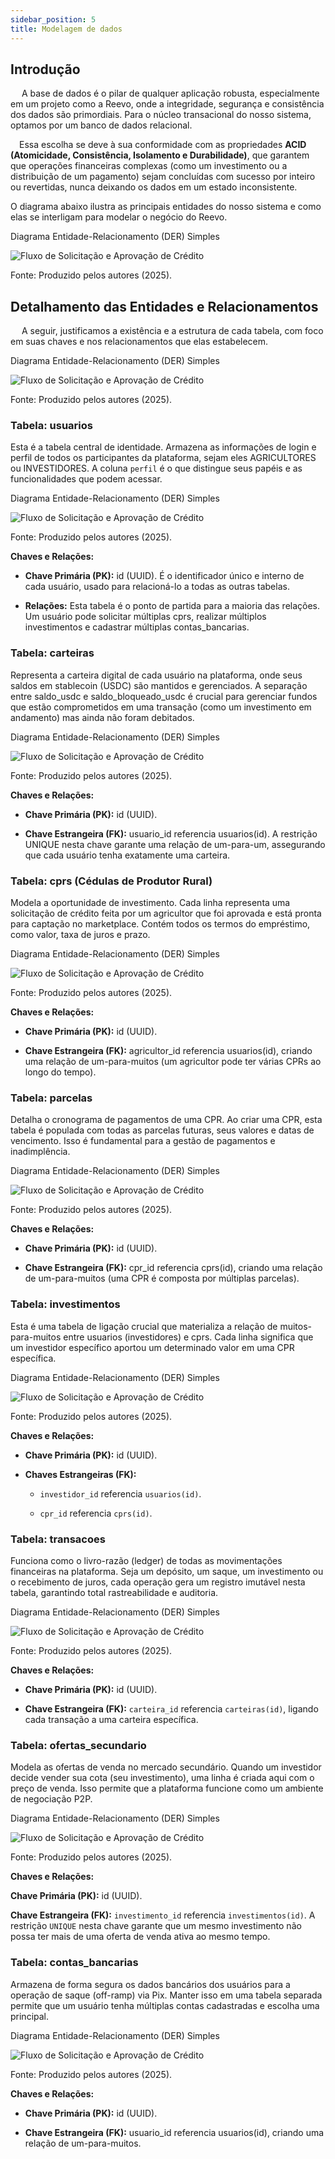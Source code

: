 ```yaml
---
sidebar_position: 5
title: Modelagem de dados
---
```


## Introdução

&emsp; A base de dados é o pilar de qualquer aplicação robusta, especialmente em um projeto como a Reevo, onde a integridade, segurança e consistência dos dados são primordiais. Para o núcleo transacional do nosso sistema, optamos por um banco de dados relacional.

&emsp;Essa escolha se deve à sua conformidade com as propriedades **ACID (Atomicidade, Consistência, Isolamento e Durabilidade)**, que garantem que operações financeiras complexas (como um investimento ou a distribuição de um pagamento) sejam concluídas com sucesso por inteiro ou revertidas, nunca deixando os dados em um estado inconsistente.

O diagrama abaixo ilustra as principais entidades do nosso sistema e como elas se interligam para modelar o negócio do Reevo.

<p style={{textAlign: 'center'}}> Diagrama Entidade-Relacionamento (DER) Simples</p>
<div style={{margin: 15}}>
  <div style={{textAlign: 'center'}}>
        <img src={require("../../static/img/diagrama_entidade_relacionamento_simples.png").default} style={{width: 800}} alt="Fluxo de Solicitação e Aprovação de Crédito" />
        <br/>
    </div>
</div>
<p style={{textAlign: 'center'}}> Fonte: Produzido pelos autores (2025).</p>

## Detalhamento das Entidades e Relacionamentos

&emsp; A seguir, justificamos a existência e a estrutura de cada tabela, com foco em suas chaves e nos relacionamentos que elas estabelecem.

<p style={{textAlign: 'center'}}> Diagrama Entidade-Relacionamento (DER) Simples</p>
<div style={{margin: 15}}>
  <div style={{textAlign: 'center'}}>
        <img src={require("../../static/img/diagrama_entidade_relacionamento.png").default} style={{width: 800}} alt="Fluxo de Solicitação e Aprovação de Crédito" />
        <br/>
    </div>
</div>
<p style={{textAlign: 'center'}}> Fonte: Produzido pelos autores (2025).</p>

### Tabela: usuarios

Esta é a tabela central de identidade. Armazena as informações de login e perfil de todos os participantes da plataforma, sejam eles AGRICULTORES ou INVESTIDORES. A coluna `perfil` é o que distingue seus papéis e as funcionalidades que podem acessar.

<p style={{textAlign: 'center'}}> Diagrama Entidade-Relacionamento (DER) Simples</p>
<div style={{margin: 15}}>
  <div style={{textAlign: 'center'}}>
        <img src={require("../../static/img/tabela_user_diagrama.png").default} style={{width: 800}} alt="Fluxo de Solicitação e Aprovação de Crédito" />
        <br/>
    </div>
</div>
<p style={{textAlign: 'center'}}> Fonte: Produzido pelos autores (2025).</p>

**Chaves e Relações:**

- **Chave Primária (PK):** id (UUID). É o identificador único e interno de cada usuário, usado para relacioná-lo a todas as outras tabelas.

- **Relações:** Esta tabela é o ponto de partida para a maioria das relações. Um usuário pode solicitar múltiplas cprs, realizar múltiplos investimentos e cadastrar múltiplas contas_bancarias.

### Tabela: carteiras

Representa a carteira digital de cada usuário na plataforma, onde seus saldos em stablecoin (USDC) são mantidos e gerenciados. A separação entre saldo_usdc e saldo_bloqueado_usdc é crucial para gerenciar fundos que estão comprometidos em uma transação (como um investimento em andamento) mas ainda não foram debitados.

<p style={{textAlign: 'center'}}> Diagrama Entidade-Relacionamento (DER) Simples</p>
<div style={{margin: 15}}>
  <div style={{textAlign: 'center'}}>
        <img src={require("../../static/img/tabela_carteiras_diagrama.png").default} style={{width: 800}} alt="Fluxo de Solicitação e Aprovação de Crédito" />
        <br/>
    </div>
</div>
<p style={{textAlign: 'center'}}> Fonte: Produzido pelos autores (2025).</p>

**Chaves e Relações:**

 - **Chave Primária (PK):** id (UUID).

- **Chave Estrangeira (FK):** usuario_id referencia usuarios(id). A restrição UNIQUE nesta chave garante uma relação de um-para-um, assegurando que cada usuário tenha exatamente uma carteira.

### Tabela: cprs (Cédulas de Produtor Rural)

Modela a oportunidade de investimento. Cada linha representa uma solicitação de crédito feita por um agricultor que foi aprovada e está pronta para captação no marketplace. Contém todos os termos do empréstimo, como valor, taxa de juros e prazo.

<p style={{textAlign: 'center'}}> Diagrama Entidade-Relacionamento (DER) Simples</p>
<div style={{margin: 15}}>
  <div style={{textAlign: 'center'}}>
        <img src={require("../../static/img/tabela_cprs_diagrama.png").default} style={{width: 800}} alt="Fluxo de Solicitação e Aprovação de Crédito" />
        <br/>
    </div>
</div>
<p style={{textAlign: 'center'}}> Fonte: Produzido pelos autores (2025).</p>

**Chaves e Relações:**

- **Chave Primária (PK):** id (UUID).

- **Chave Estrangeira (FK):** agricultor_id referencia usuarios(id), criando uma relação de um-para-muitos (um agricultor pode ter várias CPRs ao longo do tempo).

### Tabela: parcelas
Detalha o cronograma de pagamentos de uma CPR. Ao criar uma CPR, esta tabela é populada com todas as parcelas futuras, seus valores e datas de vencimento. Isso é fundamental para a gestão de pagamentos e inadimplência.

<p style={{textAlign: 'center'}}> Diagrama Entidade-Relacionamento (DER) Simples</p>
<div style={{margin: 15}}>
  <div style={{textAlign: 'center'}}>
        <img src={require("../../static/img/tabela_parcelas_diagrama.png").default} style={{width: 800}} alt="Fluxo de Solicitação e Aprovação de Crédito" />
        <br/>
    </div>
</div>
<p style={{textAlign: 'center'}}> Fonte: Produzido pelos autores (2025).</p>

**Chaves e Relações:**

- **Chave Primária (PK):** id (UUID).

- **Chave Estrangeira (FK):** cpr_id referencia cprs(id), criando uma relação de um-para-muitos (uma CPR é composta por múltiplas parcelas).

### Tabela: investimentos

Esta é uma tabela de ligação crucial que materializa a relação de muitos-para-muitos entre usuarios (investidores) e cprs. Cada linha significa que um investidor específico aportou um determinado valor em uma CPR específica.

<p style={{textAlign: 'center'}}> Diagrama Entidade-Relacionamento (DER) Simples</p>
<div style={{margin: 15}}>
  <div style={{textAlign: 'center'}}>
        <img src={require("../../static/img/tabela_investimentos_diagrama.png").default} style={{width: 800}} alt="Fluxo de Solicitação e Aprovação de Crédito" />
        <br/>
    </div>
</div>
<p style={{textAlign: 'center'}}> Fonte: Produzido pelos autores (2025).</p>

**Chaves e Relações:**

- **Chave Primária (PK):** id (UUID).

- **Chaves Estrangeiras (FK):**

    - `investidor_id` referencia `usuarios(id)`.

    - `cpr_id` referencia `cprs(id)`.

### Tabela: transacoes
Funciona como o livro-razão (ledger) de todas as movimentações financeiras na plataforma. Seja um depósito, um saque, um investimento ou o recebimento de juros, cada operação gera um registro imutável nesta tabela, garantindo total rastreabilidade e auditoria.

<p style={{textAlign: 'center'}}> Diagrama Entidade-Relacionamento (DER) Simples</p>
<div style={{margin: 15}}>
  <div style={{textAlign: 'center'}}>
        <img src={require("../../static/img/tabela_transacoes_diagrama.png").default} style={{width: 800}} alt="Fluxo de Solicitação e Aprovação de Crédito" />
        <br/>
    </div>
</div>
<p style={{textAlign: 'center'}}> Fonte: Produzido pelos autores (2025).</p>

**Chaves e Relações:**

- **Chave Primária (PK):** id (UUID).

- **Chave Estrangeira (FK):** `carteira_id` referencia `carteiras(id)`, ligando cada transação a uma carteira específica.

### Tabela: ofertas_secundario
Modela as ofertas de venda no mercado secundário. Quando um investidor decide vender sua cota (seu investimento), uma linha é criada aqui com o preço de venda. Isso permite que a plataforma funcione como um ambiente de negociação P2P.

<p style={{textAlign: 'center'}}> Diagrama Entidade-Relacionamento (DER) Simples</p>
<div style={{margin: 15}}>
  <div style={{textAlign: 'center'}}>
        <img src={require("../../static/img/tabela_ofertas_secun_diagrama.png").default} style={{width: 800}} alt="Fluxo de Solicitação e Aprovação de Crédito" />
        <br/>
    </div>
</div>
<p style={{textAlign: 'center'}}> Fonte: Produzido pelos autores (2025).</p>

**Chaves e Relações:**

**Chave Primária (PK):** id (UUID).

**Chave Estrangeira (FK):** `investimento_id` referencia `investimentos(id)`. A restrição `UNIQUE` nesta chave garante que um mesmo investimento não possa ter mais de uma oferta de venda ativa ao mesmo tempo.

### Tabela: contas_bancarias
Armazena de forma segura os dados bancários dos usuários para a operação de saque (off-ramp) via Pix. Manter isso em uma tabela separada permite que um usuário tenha múltiplas contas cadastradas e escolha uma principal.

<p style={{textAlign: 'center'}}> Diagrama Entidade-Relacionamento (DER) Simples</p>
<div style={{margin: 15}}>
  <div style={{textAlign: 'center'}}>
        <img src={require("../../static/img/tabela_contas_banc_diagrama.png").default} style={{width: 800}} alt="Fluxo de Solicitação e Aprovação de Crédito" />
        <br/>
    </div>
</div>
<p style={{textAlign: 'center'}}> Fonte: Produzido pelos autores (2025).</p>

**Chaves e Relações:**

- **Chave Primária (PK):** id (UUID).

 - **Chave Estrangeira (FK):** usuario_id referencia usuarios(id), criando uma relação de um-para-muitos.